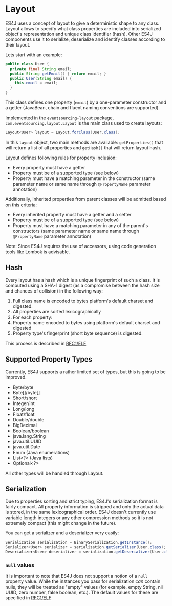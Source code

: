# Layout

ES4J uses a concept of layout to give a deterministic shape to any class. Layout allows to specify what class properties are included into serialized object's representation and unique class identifier (hash). Other
ES4J components use it to serialize, deserialize and identify classes according to their layout.


Lets start with an example:

```java
public class User {
  private final String email;
  public String getEmail() { return email; }
  public User(String email) {
    this.email = email;
  }
}
```

This class defines one property (`email`) by a one-parameter constructor and a getter (JavaBean, chain and fluent naming conventions are supported).

Implemented in the `eventsourcing-layout` package, `com.eventsourcing.layout.Layout` is the main class used to create layouts:

```java
Layout<User> layout = Layout.forClass(User.class);
```

In this `layout` object, two main methods are available: `getProperties()`
that will return a list of all properties and `getHash()` that will return
layout hash.

Layout defines following rules for property inclusion:

* Every property must have a getter
* Property must be of a supported type (see below)
* Property must have a matching parameter in the constructor (same parameter name or same name through `@PropertyName` parameter annotation)

Additionally, inherited properties from parent classes will be admitted based on this criteria:

* Every inherited property must have a getter and a setter
* Property must be of a supported type (see below)
* Property must have a matching parameter in any of the parent's constructors (same parameter name or same name through `@PropertyName` parameter annotation)


Note: Since ES4J requires the use of accessors, using code generation tools like Lombok is advisable.

## Hash

Every layout has a hash which is a unique fingerprint of such a class. It is computed using a SHA-1 digest (as a compromise between the hash size and chances of collision) in the following way:

1. Full class name is encoded to bytes platform's default charset and digested.
1. All properties are sorted lexicographically
1. For each property:
  1. Property name encoded to bytes using platform's default charset and digested
  1. Property type's fingerprint (short byte sequence) is digested.

This process is described in [RFC1/ELF](http://rfc.eventsourcing.com/spec:1/ELF)

## Supported Property Types

Currently, ES4J supports a rather limited set of types, but this is going
to be improved.

* Byte/byte
* Byte[]/byte[]
* Short/short
* Integer/int
* Long/long
* Float/float
* Double/double
* BigDecimal
* Boolean/boolean
* java.lang.String
* java.util.UUID
* java.util.Date
* Enum (Java enumerations)
* List<?> (Java lists)
* Optional<?>

All other types will be handled through Layout.

## Serialization

Due to properties sorting and strict typing, ES4J's serialization format
is fairly compact. All property information is stripped and only the actual data is stored, in the same lexicographical order. ES4J doesn't currently use
variable length integers or any other compression methods so it is not extremely compact (this might change in the future).

You can get a serializer and a deserializer very easily:

```java
Serialization serialization = BinarySerialization.getInstance();
Serializer<User> serializer = serialization.getSerializer(User.class);
Deserializer<User> deserializer = serialization.getDeserializer(User.class);
```


### `null` values

It is important to note that ES4J does not support a notion of a `null`
property value. While the instances you pass for serialization *can* contain
nulls, they will be treated as "empty" values (for example, empty String, nil UUID, zero number, false boolean, etc.). The default values for these are
specified in [RFC1/ELF](http://rfc.eventsourcing.com/spec:1/ELF/)
